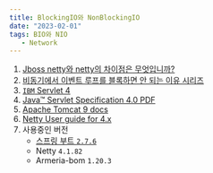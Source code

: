 ```yaml
---
title: BlockingIO와 NonBlockingIO
date: "2023-02-01"
tags: BIO와 NIO
   - Network
---
```


1. [Jboss netty와 netty의 차이점은 무엇입니까?](https://stackoverflow.com/questions/42781445/difference-between-jboss-netty-and-netty)
2. [비동기에서 이벤트 루프를 블록하면 안 되는 이유 시리즈](https://engineering.linecorp.com/ko/blog/author/%EA%B9%80%EC%A2%85%EB%AF%BC)
3. [`IBM` Servlet 4](https://developer.ibm.com/tutorials/j-javaee8-servlet4/)
4. [Java™ Servlet Specification 4.0 PDF](https://javaee.github.io/servlet-spec/downloads/servlet-4.0/servlet-4_0_FINAL.pdf)
5. [Apache Tomcat 9 docs](https://tomcat.apache.org/tomcat-9.0-doc/index.html)
6. [Netty User guide for 4.x](https://github.com/netty/netty/wiki/User-guide-for-4.x)
7. 사용중인 버전
   - [스프링 부트 `2.7.6`](https://github.com/spring-projects/spring-boot/releases/tag/v2.7.6)
   - Netty `4.1.82`
   - Armeria-bom `1.20.3`